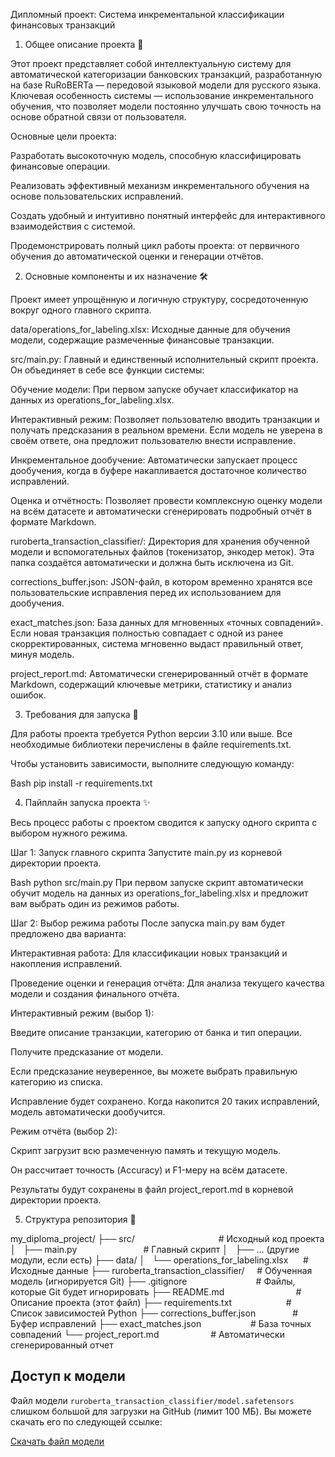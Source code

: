 Дипломный проект: Система инкрементальной классификации финансовых транзакций


1. Общее описание проекта 📜

Этот проект представляет собой интеллектуальную систему для автоматической категоризации банковских транзакций, разработанную на базе RuRoBERTa — передовой языковой модели для русского языка. Ключевая особенность системы — использование инкрементального обучения, что позволяет модели постоянно улучшать свою точность на основе обратной связи от пользователя.

Основные цели проекта:

Разработать высокоточную модель, способную классифицировать финансовые операции.

Реализовать эффективный механизм инкрементального обучения на основе пользовательских исправлений.

Создать удобный и интуитивно понятный интерфейс для интерактивного взаимодействия с системой.

Продемонстрировать полный цикл работы проекта: от первичного обучения до автоматической оценки и генерации отчётов.


2. Основные компоненты и их назначение 🛠️

Проект имеет упрощённую и логичную структуру, сосредоточенную вокруг одного главного скрипта.

data/operations_for_labeling.xlsx: Исходные данные для обучения модели, содержащие размеченные финансовые транзакции.

src/main.py: Главный и единственный исполнительный скрипт проекта. Он объединяет в себе все функции системы:

Обучение модели: При первом запуске обучает классификатор на данных из operations_for_labeling.xlsx.

Интерактивный режим: Позволяет пользователю вводить транзакции и получать предсказания в реальном времени. Если модель не уверена в своём ответе, она предложит пользователю внести исправление.

Инкрементальное дообучение: Автоматически запускает процесс дообучения, когда в буфере накапливается достаточное количество исправлений.

Оценка и отчётность: Позволяет провести комплексную оценку модели на всём датасете и автоматически сгенерировать подробный отчёт в формате Markdown.

ruroberta_transaction_classifier/: Директория для хранения обученной модели и вспомогательных файлов (токенизатор, энкодер меток). Эта папка создаётся автоматически и должна быть исключена из Git.

corrections_buffer.json: JSON-файл, в котором временно хранятся все пользовательские исправления перед их использованием для дообучения.

exact_matches.json: База данных для мгновенных «точных совпадений». Если новая транзакция полностью совпадает с одной из ранее скорректированных, система мгновенно выдаст правильный ответ, минуя модель.

project_report.md: Автоматически сгенерированный отчёт в формате Markdown, содержащий ключевые метрики, статистику и анализ ошибок.


3. Требования для запуска 🚀

Для работы проекта требуется Python версии 3.10 или выше. Все необходимые библиотеки перечислены в файле requirements.txt.

Чтобы установить зависимости, выполните следующую команду:

Bash
pip install -r requirements.txt

4. Пайплайн запуска проекта ✨

Весь процесс работы с проектом сводится к запуску одного скрипта с выбором нужного режима.

Шаг 1: Запуск главного скрипта
Запустите main.py из корневой директории проекта.

Bash
python src/main.py
При первом запуске скрипт автоматически обучит модель на данных из operations_for_labeling.xlsx и предложит вам выбрать один из режимов работы.

Шаг 2: Выбор режима работы
После запуска main.py вам будет предложено два варианта:

Интерактивная работа: Для классификации новых транзакций и накопления исправлений.

Проведение оценки и генерация отчёта: Для анализа текущего качества модели и создания финального отчёта.

Интерактивный режим (выбор 1):

Введите описание транзакции, категорию от банка и тип операции.

Получите предсказание от модели.

Если предсказание неуверенное, вы можете выбрать правильную категорию из списка.

Исправление будет сохранено. Когда накопится 20 таких исправлений, модель автоматически дообучится.

Режим отчёта (выбор 2):

Скрипт загрузит всю размеченную память и текущую модель.

Он рассчитает точность (Accuracy) и F1-меру на всём датасете.

Результаты будут сохранены в файл project_report.md в корневой директории проекта.

5. Структура репозитория 📁

my_diploma_project/
├── src/                                  # Исходный код проекта
│   ├── main.py                           # Главный скрипт
│   ├── ... (другие модули, если есть)
├── data/
│   └── operations_for_labeling.xlsx      # Исходные данные
├── ruroberta_transaction_classifier/     # Обученная модель (игнорируется Git)
├── .gitignore                            # Файлы, которые Git будет игнорировать
├── README.md                             # Описание проекта (этот файл)
├── requirements.txt                      # Список зависимостей Python
├── corrections_buffer.json               # Буфер исправлений
├── exact_matches.json                    # База точных совпадений
└── project_report.md                     # Автоматически сгенерированный отчет


## Доступ к модели

Файл модели `ruroberta_transaction_classifier/model.safetensors` слишком большой для загрузки на GitHub (лимит 100 МБ). Вы можете скачать его по следующей ссылке:

[Скачать файл модели](https://drive.google.com/file/d/1CdaFZkQC1g6xcfKMqEACn5fBgXvvxf17/view?usp=sharing)

